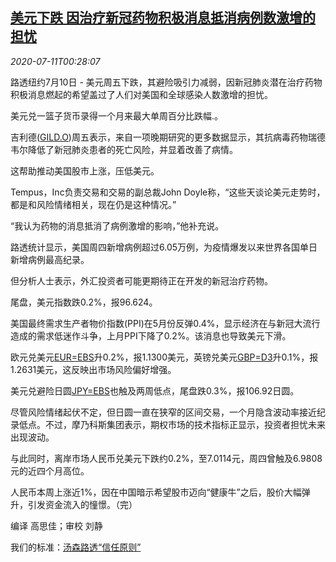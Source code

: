 <!--1594428924000-->
[美元下跌 因治疗新冠药物积极消息抵消病例数激增的担忧](https://cn.reuters.com/article/global-fx-ny-gilead-covid-0711-idCNKBS24C00F)
------

<div><i>2020-07-11T00:28:07</i></div><div class="StandardArticleBody_body"><p>路透纽约7月10日 - 美元周五下跌，其避险吸引力减弱，因新冠肺炎潜在治疗药物积极消息燃起的希望盖过了人们对美国和全球感染人数激增的担忧。 </p><p>美元兑一篮子货币录得一个月来最大单周百分比跌幅.。 </p><p>吉利德(<span id="symbol_GILD.O_0"><a href="//www.reuters.com/companies/GILD.O">GILD.O</a></span>)周五表示，来自一项晚期研究的更多数据显示，其抗病毒药物瑞德韦尔降低了新冠肺炎患者的死亡风险，并显着改善了病情。 </p><p>这帮助推动美国股市上涨，压低美元。 </p><p>Tempus，Inc负责交易和交易的副总裁John Doyle称，“这些天谈论美元走势时，都是和风险情绪相关，现在仍是这种情况。” </p><p>“我认为药物的消息抵消了病例激增的影响，”他补充说。 </p><p>路透统计显示，美国周四新增病例超过6.05万例，为疫情爆发以来世界各国单日新增病例最高纪录。 </p><p>但分析人士表示，外汇投资者可能更期待正在开发的新冠治疗药物。 </p><p>尾盘，美元指数跌0.2%，报96.624。 </p><p>美国最终需求生产者物价指数(PPI)在5月份反弹0.4%，显示经济在与新冠大流行造成的需求低迷作斗争，上月PPI下降了0.2%。该消息也导致美元下滑。 </p><p>欧元兑美元<a href="/investing/currencies/quote?srcCurr=EUR&destCurr=USD">EUR=EBS</a>升0.2%，报1.1300美元，英镑兑美元<a href="/investing/currencies/quote?srcCurr=GBP&destCurr=USD">GBP=D3</a>升0.1%，报1.2631美元，这反映出市场风险偏好增强。 </p><p>美元兑避险日圆<a href="/investing/currencies/quote?srcCurr=JPY&destCurr=USD">JPY=EBS</a>也触及两周低点，尾盘跌0.3%，报106.92日圆。 </p><p>尽管风险情绪起伏不定，但日圆一直在狭窄的区间交易，一个月隐含波动率接近纪录低点。不过，摩乃科斯集团表示，期权市场的技术指标正显示，投资者担忧未来出现波动。 </p><p>与此同时，离岸市场人民币兑美元下跌约0.2%，至7.0114元，周四曾触及6.9808元的近四个月高位。 </p><p>人民币本周上涨近1%，因在中国暗示希望股市迈向“健康牛”之后，股价大幅弹升，引发资金流入的憧憬。（完） </p><div class="Attribution_container"><div class="Attribution_attribution"><p class="Attribution_content">编译 高思佳；审校 刘静</p></div></div><div class="StandardArticleBody_trustBadgeContainer"><span class="StandardArticleBody_trustBadgeTitle">我们的标准：</span><span class="trustBadgeUrl"><a href="https://www.thomsonreuters.cn/content/dam/openweb/documents/pdf/china/brochures/about-us-1.pdf">汤森路透“信任原则”</a></span></div></div>
